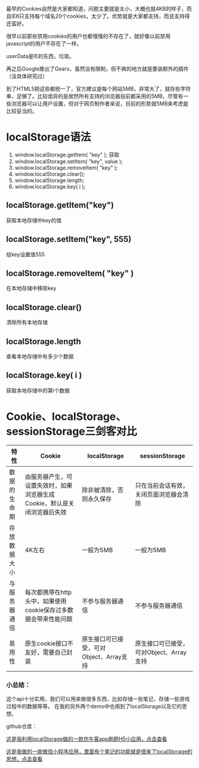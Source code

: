 

最早的Cookies自然是大家都知道，问题主要就是太小，大概也就4KB的样子，而且IE6只支持每个域名20个cookies，太少了。优势就是大家都支持，而且支持得还蛮好。

很早以前那些禁用cookies的用户也都慢慢的不存在了，就好像以前禁用javascript的用户不存在了一样。

userData是IE的东西，垃圾。

再之后Google推出了Gears，虽然没有限制，但不爽的地方就是要装额外的插件（没具体研究过）

到了HTML5把这些都统一了，官方建议是每个网站5MB，非常大了，就存些字符串，足够了。比较诡异的是居然所有支持的浏览器目前都采用的5MB，尽管有一些浏览器可以让用户设置，但对于网页制作者来说，目前的形势就5MB来考虑是比较妥当的。

# localStorage语法
 
1. window.localStorage.getItem( "key" ); 获取
2. window.localStorage.setItem( "key", value );
3. window.localStorage.removeItem( "key" );
4. window.localStorage.clear();
5. window.localStorage.length;
6. window.localStorage.key( i );
 

## localStorage.getItem("key")

获取本地存储中key的值

## localStorage.setItem("key", 555)
给key设置值555

## localStorage.removeItem( "key" )
在本地存储中移除key

## localStorage.clear()
清除所有本地存储

## localStorage.length 
查看本地存储中有多少个数据

## localStorage.key( i )
获取本地存储中的第i个数据



# Cookie、localStorage、sessionStorage三剑客对比

特性 | Cookie| localStorage | sessionStorage
---|--- | --- | ---
数据的生命期|由服务器产生，可设置失效时，如果浏览器生成Cookie，默认是关闭浏览器后失效 | 除非被清除，否则永久保存 | 只在当前会话有效，关闭页面浏览器会清除
存放数据大小|4K左右|一般为5MB| 一般为5MB
与服务器通信|每次都携带在http头中，如果使用cookie保存过多数据会带来性能问题 | 不参与服务器通信 | 不参与服务器通信
易用性|原生cookie接口不友好，需要自己封装 | 原生接口可已接受，可对Object、Array支持 | 原生接口可已接受，可对Object、Array支持




### 小总结：

这个api十分实用，我们可以用来做很多东西，比如存储一些笔记，存储一些游戏过程中的数据等等。
在我的另外两个demo中也用到了localStorage以及它的思想。

github仓库：

[这是我利用localStorage做的一款仿牛客app刷题H5小应用，点击查看](https://github.com/KamyoChae/webTest)

[这是我做的一款微信小程序应用，里面有个笔记的功能就是借鉴了localStorage的思想，点击查看](https://github.com/KamyoChae/Mini-Program_NiYuan)
